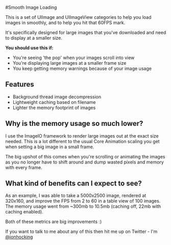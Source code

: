 #Smooth Image Loading

This is a set of UIImage and UIImageView categories to help you load images in smoothly, and to help you hit that 60FPS mark.

It's specifically designed for large images that you've downloaded and need to display at a smaller size.

__You should use this if:__

- You're seeing 'the pop' when your images scroll into view
- You're displaying large images at a smaller frame size
- You keep getting memory warnings because of your image usage


## Features

- Background thread image decompression
- Lightweight caching based on filename
- Lighter the memory footprint of images


## Why is the memory usage so much lower?

I use the ImageIO framework to render large images out at the exact size needed. This is a lot different to the usual Core Animation scaling you get when setting a big image in a small frame.

The big upshot of this comes when you're scrolling or animating the images as you no longer have to shift around and dump wasted pixels and memory with every frame. 

## What kind of benefits can I expect to see?

As an example, I was able to take a 5000x2500 image, rendered at 320x160, and improve the FPS from 2 to 60 in a table view of 100 images. The memory usage went from ~300mb to 10.5mb (caching off, 22mb with caching enabled). 

Both of these metrics are big improvements :)

If you want to talk to me about any of this then hit me up on Twitter - I'm [@jonhocking](https://twitter.com/jonhocking)

